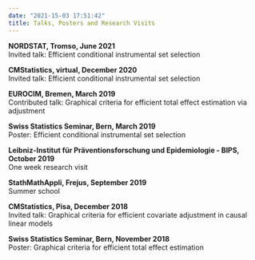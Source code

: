 ```yaml
---
date: "2021-15-03 17:51:42"
title: Talks, Posters and Research Visits
---
```


**NORDSTAT, Tromso, June 2021**  
Invited talk: Efficient conditional instrumental set selection

**CMStatistics, virtual, December 2020**  
Invited talk: Efficient conditional instrumental set selection


**EUROCIM, Bremen, March 2019**  
Contributed talk: Graphical criteria for efficient total effect estimation via adjustment

**Swiss Statistics Seminar, Bern, March 2019**  
Poster:  Efficient conditional instrumental set selection

**Leibniz-Institut für Präventionsforschung und Epidemiologie - BIPS, October 2019**  
One week research visit

**StathMathAppli, Frejus, September 2019**  
Summer school


**CMStatistics, Pisa, December 2018**  
Invited talk: Graphical criteria for efficient covariate adjustment in causal linear models

**Swiss Statistics Seminar, Bern, November 2018**  
Poster: Graphical criteria for efficient total effect estimation